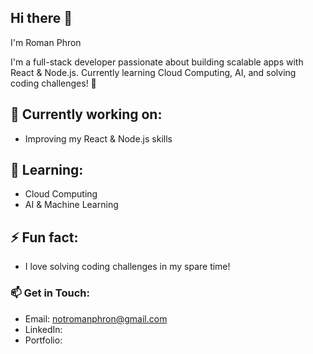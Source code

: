## Hi there 👋
 I'm Roman Phron

I'm a full-stack developer passionate about building scalable apps with React & Node.js. Currently learning Cloud Computing, AI, and solving coding challenges! 🚀

## 🔭 Currently working on:
- Improving my React & Node.js skills

## 🌱 Learning:
- Cloud Computing
- AI & Machine Learning

## ⚡ Fun fact:
- I love solving coding challenges in my spare time!

### 📫 Get in Touch:
- Email: [notromanphron@gmail.com](mailto:notromanphron@gmail.com)
- LinkedIn: 
- Portfolio: 
